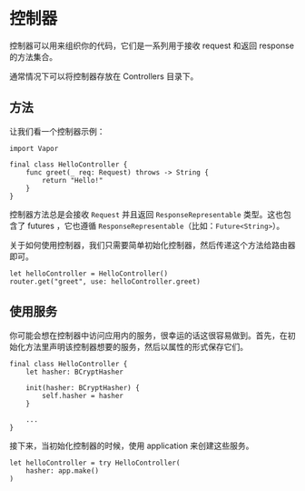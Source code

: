 # 控制器

控制器可以用来组织你的代码，它们是一系列用于接收 request 和返回 response 的方法集合。

通常情况下可以将控制器存放在 Controllers 目录下。


## 方法

让我们看一个控制器示例：

```
import Vapor

final class HelloController {
    func greet(_ req: Request) throws -> String {
        return "Hello!"
    }
}
```

控制器方法总是会接收 ```Request``` 并且返回 ```ResponseRepresentable``` 类型。这也包含了 futures ，它也遵循 ```ResponseRepresentable```（比如：```Future<String>```）。

关于如何使用控制器，我们只需要简单初始化控制器，然后传递这个方法给路由器即可。

```
let helloController = HelloController()
router.get("greet", use: helloController.greet)
```

## 使用服务

你可能会想在控制器中访问应用内的服务，很幸运的话这很容易做到。首先，在初始化方法里声明该控制器想要的服务，然后以属性的形式保存它们。

```
final class HelloController {
    let hasher: BCryptHasher

    init(hasher: BCryptHasher) {
        self.hasher = hasher
    }

    ...
}
```

接下来，当初始化控制器的时候，使用 application 来创建这些服务。

```
let helloController = try HelloController(
    hasher: app.make()
)
```